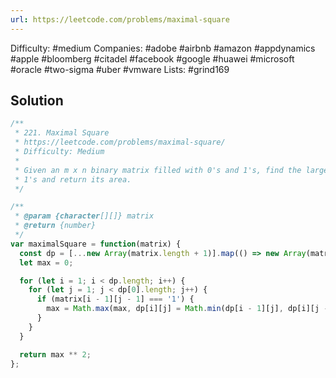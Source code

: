 ```yaml
---
url: https://leetcode.com/problems/maximal-square
---
```


Difficulty: #medium
Companies: #adobe #airbnb #amazon #appdynamics #apple #bloomberg #citadel #facebook #google #huawei #microsoft #oracle #two-sigma #uber #vmware
Lists: #grind169

## Solution

```javascript
/**
 * 221. Maximal Square
 * https://leetcode.com/problems/maximal-square/
 * Difficulty: Medium
 *
 * Given an m x n binary matrix filled with 0's and 1's, find the largest square containing only
 * 1's and return its area.
 */

/**
 * @param {character[][]} matrix
 * @return {number}
 */
var maximalSquare = function(matrix) {
  const dp = [...new Array(matrix.length + 1)].map(() => new Array(matrix[0].length + 1).fill(0));
  let max = 0;

  for (let i = 1; i < dp.length; i++) {
    for (let j = 1; j < dp[0].length; j++) {
      if (matrix[i - 1][j - 1] === '1') {
        max = Math.max(max, dp[i][j] = Math.min(dp[i - 1][j], dp[i][j - 1], dp[i - 1][j - 1]) + 1);
      }
    }
  }

  return max ** 2;
};

```
